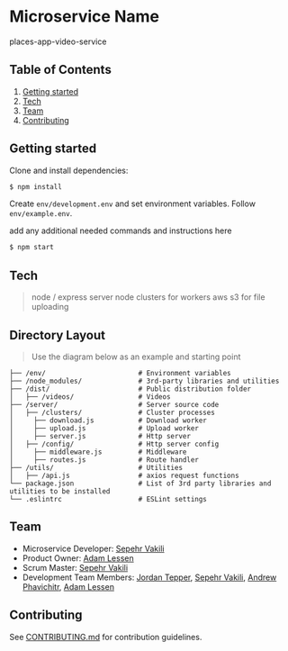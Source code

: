 # Microservice Name
places-app-video-service

## Table of Contents
1. [Getting started](#getting-started)
2. [Tech](#tech)
3. [Team](#team)
4. [Contributing](#contributing)

## Getting started

Clone and install dependencies:
```sh
$ npm install
```
Create `env/development.env` and set environment variables. Follow `env/example.env`.

add any additional needed commands and instructions here

```sh
$ npm start
```

## Tech
> node / express server
> node clusters for workers
> aws s3 for file uploading


## Directory Layout
> Use the diagram below as an example and starting point
```
├── /env/                       # Environment variables
├── /node_modules/              # 3rd-party libraries and utilities
├── /dist/                      # Public distribution folder
│   ├── /videos/                # Videos
├── /server/                    # Server source code
│   ├── /clusters/              # Cluster processes
│     ├── download.js           # Download worker
│     ├── upload.js             # Upload worker
│     ├── server.js             # Http server
│   ├── /config/                # Http server config
│     ├── middleware.js         # Middleware
│     ├── routes.js             # Route handler
├── /utils/                     # Utilities
│   ├── /api.js                 # axios request functions
└── package.json                # List of 3rd party libraries and utilities to be installed
└── .eslintrc                   # ESLint settings
```

## Team
  - Microservice Developer:   [Sepehr Vakili](https://github.com/sepehrvakili)
  - Product Owner:            [Adam Lessen](https://github.com/lessenadam)
  - Scrum Master:             [Sepehr Vakili](https://github.com/sepehrvakili)
  - Development Team Members: [Jordan Tepper](https://github.com/HeroProtagonist), [Sepehr Vakili](https://github.com/jinsoocha), [Andrew Phavichitr](https://github.com/aphavichitr), [Adam Lessen](https://github.com/lessenadam)

## Contributing
See [CONTRIBUTING.md](https://github.com/places-app/places-app-web/blob/master/docs/_CONTRIBUTING.md) for contribution guidelines.